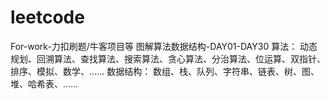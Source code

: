 # leetcode
For-work-力扣刷题/牛客项目等
图解算法数据结构-DAY01-DAY30
算法： 动态规划、回溯算法、查找算法、搜索算法、贪心算法、分治算法、位运算、双指针、排序、模拟、数学、……
数据结构： 数组、栈、队列、字符串、链表、树、图、堆、哈希表、……
